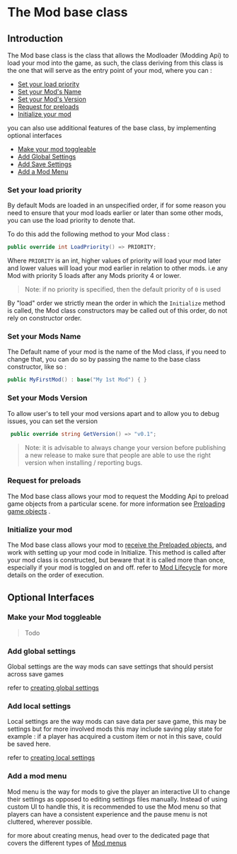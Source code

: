 # The Mod base class

## Introduction

The Mod base class is the class that allows the Modloader (Modding Api) to load your mod into the game, as such, the class deriving from this class is the one that will serve as the entry point of your mod, where you can : 

 - [Set your load priority](#set-your-load-priority)
 - [Set your Mod's Name](#set-your-mods-name)
 - [Set your Mod's Version](#set-your-mods-version)
 - [Request for preloads](#request-for-preloads)
 - [Initialize your mod](#initialize-your-mod)
 
 you can also use additional features of the base class, by implementing optional interfaces
 
  - [Make your mod toggleable ](#make-your-mod-toggleable)
  - [Add Global Settings](#add-global-settings)
  - [Add Save Settings](#add-local-settings)
  - [Add a Mod Menu](#add-a-mod-menu)
 
 ### Set your load priority
By default Mods are loaded in an unspecified order, if for some reason you need to ensure that your mod loads earlier or later than some other mods, you can use the load priority to denote that. 

To do this add the following method to your Mod class :

``` cs
public override int LoadPriority() => PRIORITY;
```

Where `PRIORITY` is an int, higher values of priority will load your mod later and lower values will load your mod earlier in relation to other mods. i.e any Mod with priority 5 loads after any Mods priority 4 or lower.

>Note: if no priority is specified, then the default priority of `0` is used

By "load" order we strictly mean the order in which the `Initialize` method is called, the Mod class constructors may be called out of this order, do not rely on constructor order.


 ### Set your Mods Name
 The Default name of your mod is the name of the Mod class, if you need to change that, you can do so by passing the name to the base class constructor, like so :
 
``` cs 
public MyFirstMod() : base("My 1st Mod") { }
```

 ### Set your Mods Version
 To allow user's to tell your mod versions apart and to allow you to debug issues, you can set the version
 
``` cs 
 public override string GetVersion() => "v0.1";
```

> Note: it is advisable to always change your version before publishing a new release to make sure that people are able to use the right version when installing / reporting bugs.

 ### Request for preloads
 
The Mod base class allows your mod to request the Modding Api to preload game objects from a particular scene.
for more information see  [Preloading game objects](preloads.md) .

 ### Initialize your mod
The Mod base class allows your mod to [receive the Preloaded objects](preloads.md), and work with setting up your mod code in Initialize. This method is called after your mod class is constructed, but beware that it is called more than once, especially if your mod is toggled on and off. refer to [Mod Lifecycle](mod-lifecycle.md) for more details on the order of execution.

## Optional Interfaces

### Make your Mod toggleable

>Todo

### Add global settings

Global settings are the way mods can save settings that should persist across save games

refer to [creating global settings](saving-mod-data.md#creating-global-settings)

### Add local settings

Local settings are the way mods can save data per save game, this may be settings but for more involved mods this may include saving play state for example : if a player has acquired a custom item or not in this save, could be saved here.

refer to [creating local settings](saving-mod-data.md#creating-local-settings)

### Add a mod menu

Mod menu is the way for mods to give the player an interactive UI to change their settings as opposed to editing settings files manually. Instead of using custom UI to handle this, it is recommended to use the Mod menu so that players can have a consistent experience and the pause menu is not cluttered, wherever possible.

for more about creating menus, head over to the dedicated page that covers the different types of [Mod menus](modmenu.md)
